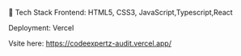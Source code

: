📁 Tech Stack
Frontend: HTML5, CSS3, JavaScript,Typescript,React

Deployment: Vercel

Vsite here: https://codeexpertz-audit.vercel.app/
